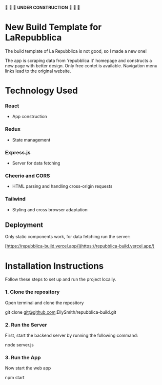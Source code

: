 🚧 🚧 🚧 **UNDER CONSTRUCTION** 🚧 🚧 🚧

# New Build Template for LaRepubblica

The build template of La Repubblica is not good, so I made a new one!

The app is scraping data from 'repubblica.it' homepage and constructs a new page with better design. Only free contet is available. Navigation menu links lead to the original website.

# Technology Used

### React
- App construction

### Redux
- State management

### Express.js
- Server for data fetching

### Cheerio and CORS
- HTML parsing and handling cross-origin requests

### Tailwind
- Styling and cross browser adaptation


## Deployment

Only static components work, for data fetching run the server:

[https://repubblica-build.vercel.app/](https://repubblica-build.vercel.app/)

# Installation Instructions

Follow these steps to set up and run the project locally.

### 1. Clone the repository

Open terminal and clone the repository

git clone git@github.com:EllySmith/repubblica-build.git

### 2. Run the Server

First, start the backend server by running the following command:

node server.js

### 3. Run the App

Now start the web app 

npm start